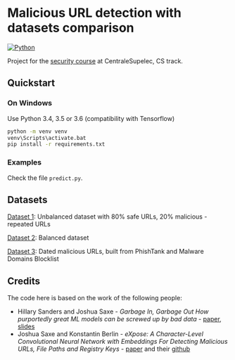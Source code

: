 # Malicious URL detection with datasets comparison
[![Python](https://img.shields.io/badge/python-3.6-blue.svg?style=flat-square)](https://docs.python.org/3/)

Project for the [security course](https://github.com/sticky-jr/osyssi18) at CentraleSupelec, CS track.


## Quickstart

### On Windows
Use Python 3.4, 3.5 or 3.6 (compatibility with Tensorflow)

```bash
python -m venv venv
venv\Scripts\activate.bat
pip install -r requirements.txt
```

### Examples
Check the file `predict.py`.

## Datasets
[Dataset 1](https://github.com/faizann24/Using-machine-learning-to-detect-malicious-URLs/blob/master/data/data.csv): Unbalanced dataset with 80% safe URLs, 20% malicious - repeated URLs

[Dataset 2](https://github.com/incertum/cyber-matrix-ai/blob/master/Malicious-URL-Detection-Deep-Learning/data/url_data_mega_deep_learning.csv): Balanced dataset

[Dataset 3](https://drive.google.com/drive/folders/1kLGwMSk0e636DDEjpx9YR8nsHxy9v91C): Dated malicious URLs, built from PhishTank and Malware Domains Blocklist

## Credits
The code here is based on the work of the following people:
- Hillary Sanders and Joshua Saxe - *Garbage In, Garbage Out How purportedly great ML models can be screwed up by bad data* - [paper](https://www.blackhat.com/docs/us-17/wednesday/us-17-Sanders-Garbage-In-Garbage-Out-How-Purportedly-Great-ML-Models-Can-Be-Screwed-Up-By-Bad-Data-wp.pdf), [slides](https://www.blackhat.com/docs/us-17/wednesday/us-17-Sanders-Garbage-In-Garbage-Out-How-Purportedly-Great-ML-Models-Can-Be-Screwed-Up-By-Bad-Data.pdf)
- Joshua Saxe and Konstantin Berlin - *eXpose: A Character-Level Convolutional Neural Network with Embeddings For Detecting Malicious URLs, File Paths and Registry Keys* - [paper](https://arxiv.org/abs/1702.08568) and their [github](https://github.com/joshsaxe/eXposeDeepNeuralNetwork)
